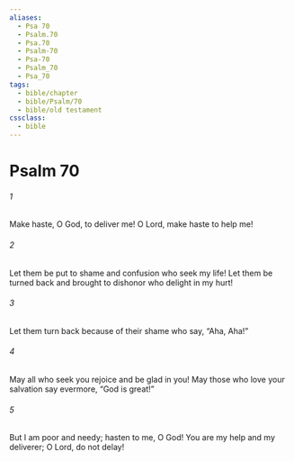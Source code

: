 ```yaml
---
aliases:
  - Psa 70
  - Psalm.70
  - Psa.70
  - Psalm-70
  - Psa-70
  - Psalm_70
  - Psa_70
tags:
  - bible/chapter
  - bible/Psalm/70
  - bible/old testament
cssclass:
  - bible
---
```


# Psalm 70

###### 1
Make haste, O God, to deliver me! O Lord, make haste to help me!
###### 2
Let them be put to shame and confusion who seek my life! Let them be turned back and brought to dishonor who delight in my hurt!
###### 3
Let them turn back because of their shame who say, “Aha, Aha!”
###### 4
May all who seek you rejoice and be glad in you! May those who love your salvation say evermore, “God is great!”
###### 5
But I am poor and needy; hasten to me, O God! You are my help and my deliverer; O Lord, do not delay!


